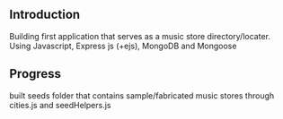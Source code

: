 ## Introduction 
Building first application that serves as a music store directory/locater. Using Javascript, Express js (+ejs), MongoDB and Mongoose

## Progress 
built seeds folder that contains sample/fabricated music stores through cities.js and seedHelpers.js 